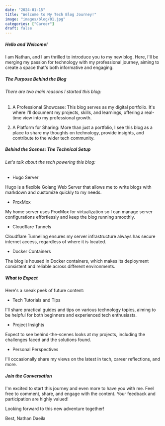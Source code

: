 ```yaml
---
date: "2024-01-15"
title: "Welcome to My Tech Blog Journey!"
image: "images/blog/01.jpg"
categories: ["Career"]
draft: false
---
```


##### Hello and Welcome!
I am Nathan, and I am thrilled to introduce you to my new blog. Here, I'll be merging my passion for technology with my professional journey, aiming to create a space that's both informative and engaging.


##### The Purpose Behind the Blog
###### There are two main reasons I started this blog:

1. A Professional Showcase: This blog serves as my digital portfolio. It's where I'll document my projects, skills, and learnings, offering a real-time view into my professional growth.

2. A Platform for Sharing: More than just a portfolio, I see this blog as a place to share my thoughts on technology, provide insights, and contribute to the wider tech community.

##### Behind the Scenes: The Technical Setup
###### Let's talk about the tech powering this blog:

- Hugo Server

Hugo is a flexible Golang Web Server that allows me to write blogs with markdown and customize quickly to my needs.

- ProxMox

My home server uses ProxMox for virtualization so I can manage server configurations effortlessly and keep the blog running smoothly.

- Cloudflare Tunnels

Cloudflare Tunneling ensures my server infrastructure always has secure internet access, regardless of where it is located.

- Docker Containers

The blog is housed in Docker containers, which makes its deployment consistent and reliable across different environments.

##### What to Expect
Here's a sneak peek of future content:

- Tech Tutorials and Tips

I'll share practical guides and tips on various technology topics, aiming to be helpful for both beginners and experienced tech enthusiasts.

- Project Insights

Expect to see behind-the-scenes looks at my projects, including the challenges faced and the solutions found.

- Personal Perspectives

I'll occasionally share my views on the latest in tech, career reflections, and more.

##### Join the Conversation
I'm excited to start this journey and even more to have you with me. Feel free to comment, share, and engage with the content. Your feedback and participation are highly valued!

Looking forward to this new adventure together!

Best,
Nathan Daeila
